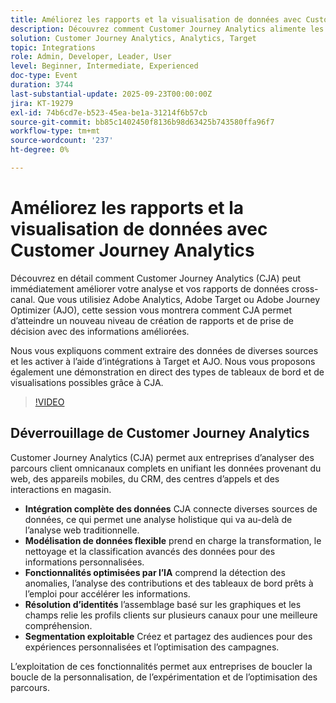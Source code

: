 ```yaml
---
title: Améliorez les rapports et la visualisation de données avec Customer Journey Analytics
description: Découvrez comment Customer Journey Analytics alimente les informations cross-canal, s’intègre à Target et Adobe Journey Optimizer et fournit des tableaux de bord avancés pour des décisions plus intelligentes.
solution: Customer Journey Analytics, Analytics, Target
topic: Integrations
role: Admin, Developer, Leader, User
level: Beginner, Intermediate, Experienced
doc-type: Event
duration: 3744
last-substantial-update: 2025-09-23T00:00:00Z
jira: KT-19279
exl-id: 74b6cd7e-b523-45ea-be1a-31214f6b57cb
source-git-commit: bb85c1402450f8136b98d63425b743580ffa96f7
workflow-type: tm+mt
source-wordcount: '237'
ht-degree: 0%

---
```


# Améliorez les rapports et la visualisation de données avec Customer Journey Analytics

Découvrez en détail comment Customer Journey Analytics (CJA) peut immédiatement améliorer votre analyse et vos rapports de données cross-canal. Que vous utilisiez Adobe Analytics, Adobe Target ou Adobe Journey Optimizer (AJO), cette session vous montrera comment CJA permet d’atteindre un nouveau niveau de création de rapports et de prise de décision avec des informations améliorées.

Nous vous expliquons comment extraire des données de diverses sources et les activer à l’aide d’intégrations à Target et AJO. Nous vous proposons également une démonstration en direct des types de tableaux de bord et de visualisations possibles grâce à CJA.

>[!VIDEO](https://video.tv.adobe.com/v/3475187/?learn=on&enablevpops)

## Déverrouillage de Customer Journey Analytics

Customer Journey Analytics (CJA) permet aux entreprises d’analyser des parcours client omnicanaux complets en unifiant les données provenant du web, des appareils mobiles, du CRM, des centres d’appels et des interactions en magasin.

* **Intégration complète des données** CJA connecte diverses sources de données, ce qui permet une analyse holistique qui va au-delà de l’analyse web traditionnelle.
* **Modélisation de données flexible** prend en charge la transformation, le nettoyage et la classification avancés des données pour des informations personnalisées.
* **Fonctionnalités optimisées par l’IA** comprend la détection des anomalies, l’analyse des contributions et des tableaux de bord prêts à l’emploi pour accélérer les informations.
* **Résolution d’identités** l’assemblage basé sur les graphiques et les champs relie les profils clients sur plusieurs canaux pour une meilleure compréhension.
* **Segmentation exploitable** Créez et partagez des audiences pour des expériences personnalisées et l’optimisation des campagnes.

L’exploitation de ces fonctionnalités permet aux entreprises de boucler la boucle de la personnalisation, de l’expérimentation et de l’optimisation des parcours.